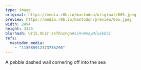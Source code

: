 ```yaml
---
type: image
original: https://media.r0b.io/mastodon/original/665.jpeg
preview: https://media.r0b.io/mastodon/preview/665.jpeg
width: 2494
height: 3325
blurhash: UrI5.9n2r:skThnzngn#aiR+WWayM{oekDbI
refs:
  mastodon_media:
    - "115085912373736290"
---
```


A pebble dashed wall cornering off into the sea

